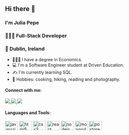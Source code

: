 <h2>Hi there 👋</h2>

<div align="start">
<h3>I'm Julia Pepe</h1>
<h3> 👩🏻‍💻 Full-Stack Developer</h3> 
<h3>📍 Dublin, Ireland </h3>
</div>
<div align="start">
<ul>
<li>👩🏻‍🎓 I have a degree in Economics.</li>
<li>💻 I'm a Software Engineer student at Driven Education.</li>
<li>✍️ I'm currently learning SQL. </li>
<li>🍝 Hobbies: cooking, hiking, reading and photography.</li>
</ul>
 <h4>Connect with me:</h4>
<a href="mailto:devjuliapepe@gmail.com" target="_blank">
 <img src="https://img.shields.io/badge/Gmail-D14836?style=for-the-badge&logo=gmail&logoColor=white">
 </a>
 <a href="https://www.linkedin.com/in/juliapepe/" target="_blank">
<img src="https://img.shields.io/badge/LinkedIn-0077B5?style=for-the-badge&logo=linkedin&logoColor=white">
 </a>
 <a href="https://www.instagram.com/juliaspepe/" target="_blank">
<img src="https://img.shields.io/badge/Instagram-E4405F?style=for-the-badge&logo=instagram&logoColor=white">
 </a>
<h4>Languages and Tools:</h4>
<div align="left">
  <img src="https://cdn.jsdelivr.net/gh/devicons/devicon/icons/javascript/javascript-original.svg" height="30" width="42" alt="javascript logo"  />
  <img src="https://cdn.jsdelivr.net/gh/devicons/devicon/icons/html5/html5-original.svg" height="30" width="42" alt="html5 logo"  />
  <img src="https://cdn.jsdelivr.net/gh/devicons/devicon/icons/css3/css3-original.svg" height="30" width="42" alt="css3 logo"  />
  <img src="https://cdn.jsdelivr.net/gh/devicons/devicon/icons/react/react-original.svg" height="30" width="42" alt="react logo"  />
  <img src="https://cdn.jsdelivr.net/gh/devicons/devicon/icons/nodejs/nodejs-plain.svg" height="30" width="42" alt="nodejs logo"  />
  <img src="https://cdn.jsdelivr.net/gh/devicons/devicon/icons/mongodb/mongodb-original.svg" height="30" width="42" alt="mongodb logo"  />
  <img src="https://cdn.jsdelivr.net/gh/devicons/devicon/icons/postgresql/postgresql-original.svg" height="30" width="42" alt="postgresql logo"  />
</div>
